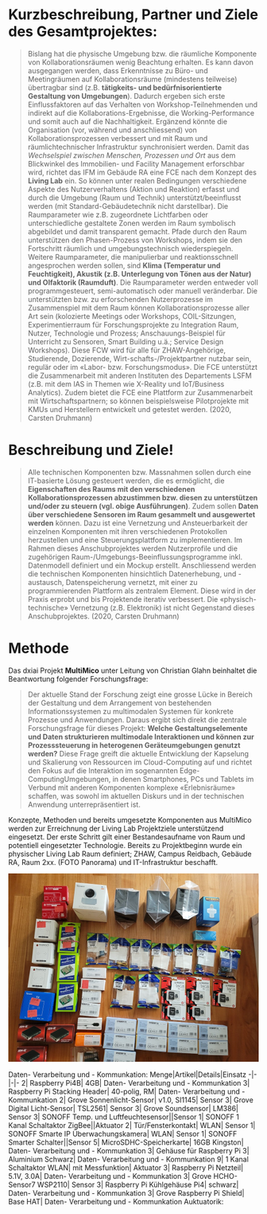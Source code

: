 # Kurzbeschreibung, Partner und Ziele des Gesamtprojektes:
> Bislang hat die physische Umgebung bzw. die räumliche Komponente von Kollaborationsräumen wenig Beachtung erhalten. Es kann davon ausgegangen werden, dass Erkenntnisse zu Büro- und Meetingräumen auf Kollaborationsräume (mindestens teilweise) übertragbar sind (z.B. **tätigkeits- und bedürfnisorientierte Gestaltung von Umgebungen**). Dadurch ergeben sich erste Einflussfaktoren auf das Verhalten von Workshop-Teilnehmenden und indirekt auf die Kollaborations-Ergebnisse, die Working-Performance und somit auch auf die Nachhaltigkeit. Ergänzend könnte die Organisation (vor, während und anschliessend) von Kollaborationsprozessen verbessert und mit Raum und räumlichtechnischer Infrastruktur synchronisiert werden.
Damit das *Wechselspiel zwischen Menschen, Prozessen und Ort* aus dem Blickwinkel des Immobilien- und Facility Management erforschbar wird, richtet das IFM im Gebäude RA eine FCE nach dem Konzept des **Living Lab** ein. So können unter realen Bedingungen verschiedene Aspekte des Nutzerverhaltens (Aktion und Reaktion) erfasst und durch die Umgebung (Raum und Technik) unterstützt/beeinflusst werden (mit Standard-Gebäudetechnik nicht darstellbar). Die Raumparameter wie z.B. zugeordnete Lichtfarben oder unterschiedliche gestaltete Zonen werden im Raum symbolisch abgebildet und damit transparent gemacht. Pfade durch den Raum unterstützen den Phasen-Prozess von Workshops, indem sie den Fortschritt räumlich und umgebungstechnisch wiederspiegeln. Weitere Raumparameter, die manipulierbar und reaktionsschnell angesprochen werden sollen, sind **Klima (Temperatur und Feuchtigkeit), Akustik (z.B. Unterlegung von Tönen aus der Natur) und Olfaktorik (Raumduft)**. Die Raumparameter werden entweder voll programmgesteuert, semi-automatisch oder manuell veränderbar.
Die unterstützten bzw. zu erforschenden Nutzerprozesse im Zusammenspiel mit dem Raum können Kollaborationsprozesse aller Art sein (kolozierte Meetings oder Workshops, COIL-Sitzungen, Experimentierraum für Forschungsprojekte zu Integration Raum, Nutzer, Technologie und Prozess; Anschauungs-Beispiel für Unterricht zu Sensoren, Smart Building u.ä.; Service Design Workshops).
Diese FCW wird für alle für ZHAW-Angehörige, Studierende, Dozierende, Wirt-schafts-/Projektpartner nutzbar sein, regulär oder im «Labor- bzw. Forschungsmodus».
Die FCE unterstützt die Zusammenarbeit mit anderen Instituten des Departements LSFM (z.B. mit dem IAS in Themen wie X-Reality und IoT/Business Analytics). Zudem bietet die FCE eine Plattform zur Zusammenarbeit mit Wirtschaftspartnern; so können beispielsweise Pilotprojekte mit KMUs und Herstellern entwickelt und getestet werden. (2020, Carsten Druhmann)

# Beschreibung und Ziele!
> Alle technischen Komponenten bzw. Massnahmen sollen durch eine IT-basierte Lösung gesteuert werden, die es ermöglicht, die **Eigenschaften des Raums mit den verschiedenen Kollaborationsprozessen abzustimmen bzw. diesen zu unterstützen und/oder zu steuern (vgl. obige Ausführungen)**. Zudem sollen **Daten über verschiedene Sensoren im Raum gesammelt und ausgewertet werden** können.
Dazu ist eine Vernetzung und Ansteuerbarkeit der einzelnen Komponenten mit ihren verschiedenen Protokollen herzustellen und eine Steuerungsplattform zu implementieren. Im Rahmen dieses Anschubprojektes werden Nutzerprofile und die zugehörigen Raum-/Umgebungs-Beeinflussungsprogramme inkl. Datenmodell definiert und ein Mockup erstellt. Anschliessend werden die technischen Komponenten hinsichtlich Datenerhebung, und -austausch, Datenspeicherung vernetzt, mit einer zu programmierenden Plattform als zentralem Element. Diese wird in der Praxis erprobt und bis Projektende iterativ verbessert.
Die «physisch-technische» Vernetzung (z.B. Elektronik) ist nicht Gegenstand dieses Anschubprojektes. (2020, Carsten Druhmann)

# Methode
Das dxiai Projekt **MultiMico** unter Leitung von Christian Glahn beinhaltet die Beantwortung folgender Forschungsfrage: 
> Der aktuelle Stand der Forschung zeigt eine grosse Lücke in Bereich der Gestaltung und dem Arrangement von bestehenden Informationssystemen zu multimodalen 
Systemen für konkrete Prozesse und Anwendungen.
Daraus ergibt sich direkt die zentrale Forschungsfrage für dieses Projekt:
**Welche Gestaltungselemente und Daten strukturieren multimodale Interaktionen und können zur Prozesssteuerung in heterogenen Geräteumgebungen genutzt werden?**
Diese Frage greift die aktuelle Entwicklung der Kapselung und Skalierung von Ressourcen im Cloud-Computing auf und richtet den Fokus auf die Interaktion im sogenannten Edge-ComputingUmgebungen, in denen Smartphones, PCs und Tablets im Verbund mit anderen Komponenten komplexe «Erlebnisräume» schaffen, was sowohl im aktuellen Diskurs und in der technischen Anwendung unterrepräsentiert ist.

Konzepte, Methoden und bereits umgesetzte Komponenten aus MultiMico werden zur Erreichnung der Living Lab Projektziele unterstützend eingesetzt. 
Der erste Schritt gilt einer Bestandesaufname von Raum und potentiell eingesetzter Technologie. Bereits zu Projektbeginn wurde ein physischer Living Lab Raum definiert; ZHAW, Campus Reidbach, Gebäude RA, Raum 2xx. (FOTO Panorama) und IT-Infrastruktur beschafft. 

![IoT_inventory](/assets/images/IoT_inventory.jpeg)


Daten- Verarbeitung und - Kommunkation:
Menge|Artikel|Details|Einsatz
-|-|-|-
2| Raspberry Pi4B| 4GB| Daten- Verarbeitung und - Kommunkation
3| Raspberry Pi Stacking Header| 40-polig, RM| Daten- Verarbeitung und - Kommunkation
2| Grove Sonnenlicht-Sensor| v1.0, SI1145| Sensor
3| Grove Digital Licht-Sensor| TSL2561| Sensor
3| Grove Soundsensor| LM386| Sensor
3| SONOFF Temp. und Luftfeuchtesensor||Sensor
1| SONOFF 1 Kanal Schaltaktor ZigBee||Aktuator
2| Tür/Fensterkontakt| WLAN| Sensor
1| SONOFF Smarte IP Überwachungskamera| WLAN| Sensor
1| SONOFF Smarter Schalter||Sensor
5| MicroSDHC-Speicherkarte| 16GB Kingston| Daten- Verarbeitung und - Kommunkation
3| Gehäuse für Raspberry Pi 3| Aluminium Schwarz| Daten- Verarbeitung und - Kommunkation
9| 1 Kanal Schaltaktor WLAN| mit Messfunktion| Aktuator
3| Raspberry Pi Netzteil| 5.1V, 3.0A| Daten- Verarbeitung und - Kommunkation
3| Grove HCHO-Sensor7 WSP2110| Sensor
3| Raspberry Pi Kühlgehäuse Pi4| schwarz| Daten- Verarbeitung und - Kommunkation
3| Grove Raspberry Pi Shield| Base HAT| Daten- Verarbeitung und - Kommunkation
Auktuatorik:
